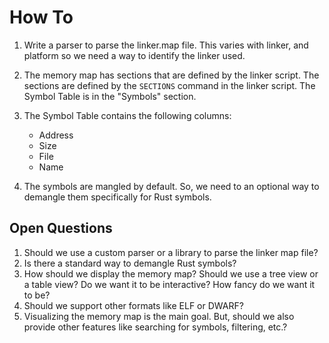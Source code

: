 # How To

1. Write a parser to parse the linker.map file. This varies with linker, and platform so we need a way to identify the linker used.

2. The memory map has sections that are defined by the linker script. The sections are defined by the `SECTIONS` command in the linker script. The Symbol Table is in the "Symbols" section.

3. The Symbol Table contains the following columns:
    - Address
    - Size
    - File
    - Name

4. The symbols are mangled by default. So, we need to an optional way to demangle them specifically for Rust symbols.

## Open Questions

1. Should we use a custom parser or a library to parse the linker map file?
2. Is there a standard way to demangle Rust symbols?
3. How should we display the memory map? Should we use a tree view or a table view? Do we want it to be interactive? How fancy do we want it to be?
4. Should we support other formats like ELF or DWARF?
5. Visualizing the memory map is the main goal. But, should we also provide other features like searching for symbols, filtering, etc.?
